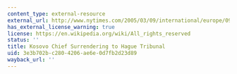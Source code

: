 ```yaml
---
content_type: external-resource
external_url: http://www.nytimes.com/2005/03/09/international/europe/09kosovo.html
has_external_license_warning: true
license: https://en.wikipedia.org/wiki/All_rights_reserved
status: ''
title: Kosovo Chief Surrendering to Hague Tribunal
uid: 3e3b702b-c280-4206-ae6e-0d7fb2d23d89
wayback_url: ''
---
```

